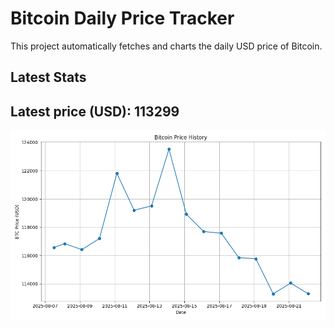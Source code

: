 # Bitcoin Daily Price Tracker

This project automatically fetches and charts the daily USD price of Bitcoin.

## Latest Stats

## Latest price (USD): <!--BTC_PRICE-->113299<!--/BTC_PRICE-->

![BTC Historical Chart](btc_price_history.png)
